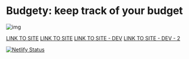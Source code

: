 # Budgety: keep track of your budget

![img](https://alltogether.swe.org/wp-content/uploads/2021/09/budget_header.jpg)

<!-- [LINK TO SITE](https://budgety-47.netlify.app/) -->

[LINK TO SITE](#)
[LINK TO SITE](#)
[LINK TO SITE - DEV](#)
[LINK TO SITE - DEV - 2](#)

[![Netlify Status](https://api.netlify.com/api/v1/badges/5f5a2525-c4e5-4a9d-9a98-05a78c309fd7/deploy-status)](https://app.netlify.com/sites/budgety-47/deploys)
